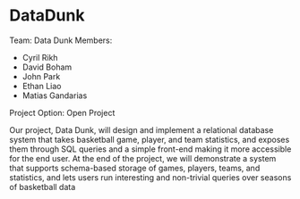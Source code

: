 # DataDunk

Team: Data Dunk
Members:
- Cyril Rikh
- David Boham
- John Park
- Ethan Liao
- Matias Gandarias

Project Option: Open Project

Our project, Data Dunk, will design and implement a relational database system that takes basketball game, player, and team statistics, and exposes them through SQL queries and a simple front-end making it more accessible for the end user. At the end of the project, we will demonstrate a system that supports schema-based storage of games, players, teams, and statistics, and lets users run interesting and non-trivial queries over seasons of basketball data